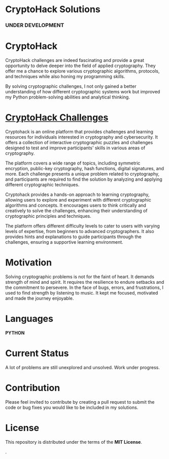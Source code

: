 # CryptoHack Solutions #


### UNDER DEVELOPMENT ###


# CryptoHack #

CryptoHack challenges are indeed fascinating and provide a great opportunity to delve deeper into the field of applied cryptography. 
They offer me a chance to explore various cryptographic algorithms, protocols, and techniques while also honing my programming skills.
<br>

By solving cryptographic challenges, I not only gained a better understanding of how different cryptographic systems work but improved my Python problem-solving abilities and analytical thinking.




# [CryptoHack Challenges](https://cryptohack.org/challenges/) #

Cryptohack is an online platform that provides challenges and learning resources for individuals interested in cryptography and cybersecurity. It offers a collection of interactive cryptographic puzzles and challenges designed to test and improve participants' skills in various areas of cryptography.

The platform covers a wide range of topics, including symmetric encryption, public-key cryptography, hash functions, digital signatures, and more. Each challenge presents a unique problem related to cryptography, and participants are required to find the solution by analyzing and applying different cryptographic techniques.

Cryptohack provides a hands-on approach to learning cryptography, allowing users to explore and experiment with different cryptographic algorithms and concepts. It encourages users to think critically and creatively to solve the challenges, enhancing their understanding of cryptographic principles and techniques.

The platform offers different difficulty levels to cater to users with varying levels of expertise, from beginners to advanced cryptographers. It also provides hints and explanations to guide participants through the challenges, ensuring a supportive learning environment.

# Motivation #

Solving cryptographic problems is not for the faint of heart. 
It demands strength of mind and spirit. It requires the 
resilience to endure setbacks and the commitment to persevere.
In the face of bugs, errors, and frustrations, I used to find strength by listening to music. 
It kept me focused, motivated and made the journey enjoyable.

# Languages #

**PYTHON**

# Current Status #

A lot of problems are still unexplored and unsolved.
Work under progress.


# Contribution #

Please feel invited to contribute by creating a pull request to 
submit the code or bug fixes you would like to be included in my solutions.

# License #

This repository is distributed under the terms of the **MIT License**.


.

